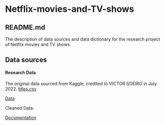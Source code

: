 # Netflix-movies-and-TV-shows
## README.md
The description of data sources and data dictionary for the research project of Netflix movies and TV shows.

## Data sources

#### Research Data
The original data sourced from Kaggle, credited to VICTOR SOEIRO in July 2022. 
[titles.csv](https://www.kaggle.com/datasets/victorsoeiro/netflix-tv-shows-and-movies)

[Data](https://github.com/huiyi451/Netflix-movies-and-TV-shows/blob/main/crosschecking%20original%20data.csv)

Cleaned Data:

[Documentation](
    <a href="C:\Users\user\Desktop\Data\titles.csv">
     )
